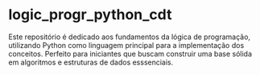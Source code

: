 # logic_progr_python_cdt
 Este repositório é dedicado aos fundamentos da lógica de programação, utilizando Python como linguagem principal para a implementação dos conceitos. Perfeito para iniciantes que buscam construir uma base sólida em algoritmos e estruturas de dados esssenciais.
